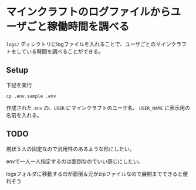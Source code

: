 # マインクラフトのログファイルからユーザごと稼働時間を調べる
`logs/` ディレクトリにlogファイルを入れることで、ユーザごとのマインクラフトをしている時間を調べることができる。

## Setup
下記を実行
```console
cp .env.sample .env
```

作成された`.env` の、`USER` にマインクラフトのユーザ名、 `USER_NAME` に表示用の名前を入れる。

## TODO
現状５人の固定なので汎用性のあるような形にしたい。

envで一人一人指定するのは面倒なのでいい感じにしたい。

logsフォルダに移動するのが面倒＆元がzipファイルなので展開までできると便利そう